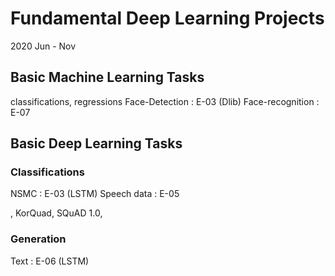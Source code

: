 
# Fundamental Deep Learning Projects
2020 Jun - Nov 
## Basic Machine Learning Tasks
classifications, regressions
Face-Detection : E-03 (Dlib)
Face-recognition : E-07
## Basic Deep Learning Tasks
### Classifications
NSMC : E-03 (LSTM)
Speech data : E-05

, KorQuad, SQuAD 1.0, 
### Generation
Text : E-06 (LSTM)

